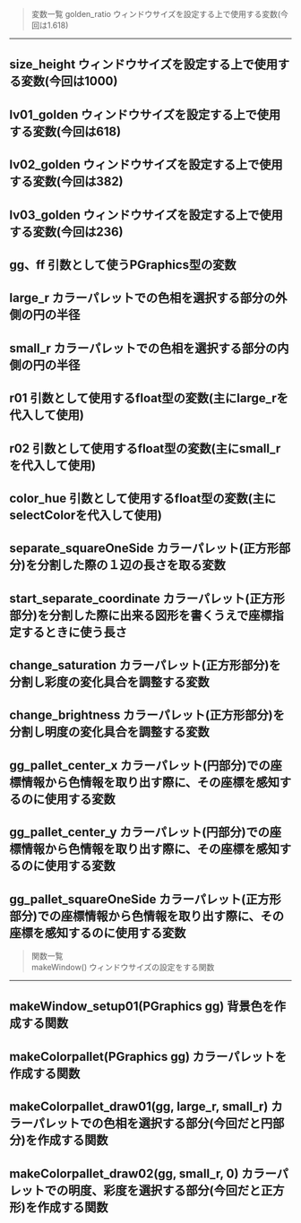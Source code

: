 >変数一覧 
golden_ratio
ウィンドウサイズを設定する上で使用する変数(今回は1.618)
---  
size_height
ウィンドウサイズを設定する上で使用する変数(今回は1000)
---  
lv01_golden
ウィンドウサイズを設定する上で使用する変数(今回は618)
---  
lv02_golden
ウィンドウサイズを設定する上で使用する変数(今回は382)
---  
lv03_golden
ウィンドウサイズを設定する上で使用する変数(今回は236)
---  
gg、ff
引数として使うPGraphics型の変数
---  
large_r
カラーパレットでの色相を選択する部分の外側の円の半径
---
small_r
カラーパレットでの色相を選択する部分の内側の円の半径
---  
r01
引数として使用するfloat型の変数(主にlarge_rを代入して使用)
---  
r02
引数として使用するfloat型の変数(主にsmall_rを代入して使用)
---  
color_hue
引数として使用するfloat型の変数(主にselectColorを代入して使用)
---  
separate_squareOneSide
カラーパレット(正方形部分)を分割した際の１辺の長さを取る変数
---  
start_separate_coordinate
カラーパレット(正方形部分)を分割した際に出来る図形を書くうえで座標指定するときに使う長さ
---  
change_saturation
カラーパレット(正方形部分)を分割し彩度の変化具合を調整する変数
---  
change_brightness
カラーパレット(正方形部分)を分割し明度の変化具合を調整する変数
---  
gg_pallet_center_x
カラーパレット(円部分)での座標情報から色情報を取り出す際に、その座標を感知するのに使用する変数
---  
gg_pallet_center_y
カラーパレット(円部分)での座標情報から色情報を取り出す際に、その座標を感知するのに使用する変数
---  
gg_pallet_squareOneSide
カラーパレット(正方形部分)での座標情報から色情報を取り出す際に、その座標を感知するのに使用する変数
---  






>関数一覧  
makeWindow()
ウィンドウサイズの設定をする関数
---  
makeWindow_setup01(PGraphics gg)
背景色を作成する関数
---  
makeColorpallet(PGraphics gg)
カラーパレットを作成する関数
---  
makeColorpallet_draw01(gg, large_r, small_r)
カラーパレットでの色相を選択する部分(今回だと円部分)を作成する関数
---  
makeColorpallet_draw02(gg, small_r, 0)
カラーパレットでの明度、彩度を選択する部分(今回だと正方形)を作成する関数
---  
  
   




















